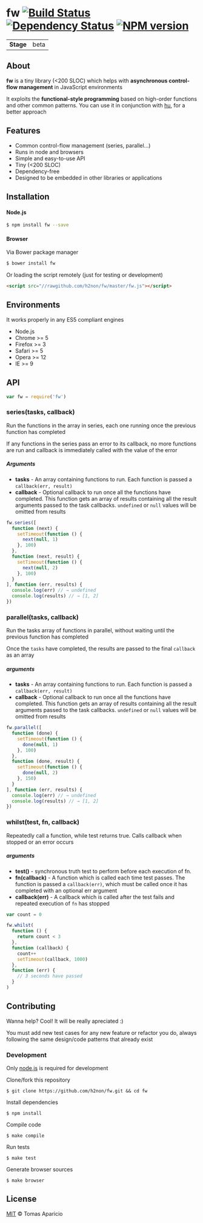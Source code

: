 # fw [![Build Status](https://travis-ci.org/h2non/fw.svg?branch=master)][travis] [![Dependency Status](https://gemnasium.com/h2non/fw.svg)][gemnasium] [![NPM version](https://badge.fury.io/js/fw.svg)][npm]

<table>
<tr>
<td><b>Stage</b></td><td>beta</td>
</tr>
</table>

## About

**fw** is a tiny library (<200 SLOC) which helps with **asynchronous
control-flow management** in JavaScript environments

It exploits the **functional-style programming** based on high-order functions and other common patterns.
You can use it in conjunction with [hu][hu], for a better approach

## Features

- Common control-flow management (series, parallel...)
- Runs in node and browsers
- Simple and easy-to-use API
- Tiny (<200 SLOC)
- Dependency-free
- Designed to be embedded in other libraries or applications

## Installation

#### Node.js

```bash
$ npm install fw --save
```

#### Browser

Via Bower package manager
```bash
$ bower install fw
```

Or loading the script remotely (just for testing or development)
```html
<script src="//rawgithub.com/h2non/fw/master/fw.js"></script>
```

## Environments

It works properly in any ES5 compliant engines

- Node.js
- Chrome >= 5
- Firefox >= 3
- Safari >= 5
- Opera >= 12
- IE >= 9

## API

```js
var fw = require('fw')
```

### series(tasks, callback)

Run the functions in the array in series, each one running
once the previous function has completed

If any functions in the series pass an error to its callback,
no more functions are run and callback is immediately
called with the value of the error

##### Arguments

- **tasks** - An array containing functions to run. Each function is passed a `callback(err, result)`
- **callback** - Optional callback to run once all the functions have completed.
This function gets an array of results containing all the result arguments passed
to the task callbacks. `undefined` or `null` values will be omitted from results

```js
fw.series([
  function (next) {
    setTimeout(function () {
      next(null, 1)
    }, 100)
  },
  function (next, result) {
    setTimeout(function () {
      next(null, 2)
    }, 100)
  }
], function (err, results) {
  console.log(err) // → undefined
  console.log(results) // → [1, 2]
})
```

### parallel(tasks, callback)

Run the tasks array of functions in parallel, without waiting until the previous function has completed

Once the `tasks` have completed, the results are passed to the final `callback` as an array

##### arguments

- **tasks** - An array containing functions to run. Each function is passed a `callback(err, result)`
- **callback** - Optional callback to run once all the functions have completed.
This function gets an array of results containing all the result arguments passed
to the task callbacks. `undefined` or `null` values will be omitted from results

```js
fw.parallel([
  function (done) {
    setTimeout(function () {
      done(null, 1)
    }, 100)
  },
  function (done, result) {
    setTimeout(function () {
      done(null, 2)
    }, 150)
  }
], function (err, results) {
  console.log(err) // → undefined
  console.log(results) // → [1, 2]
})
```

### whilst(test, fn, callback)

Repeatedly call a function, while test returns true.
Calls callback when stopped or an error occurs

##### arguments

- **test()** - synchronous truth test to perform before each execution of fn.
- **fn(callback)** - A function which is called each time test passes. The function is passed a `callback(err)`, which must be called once it has completed with an optional err argument
- **callback(err)** - A callback which is called after the test fails and repeated execution of `fn` has stopped

```js
var count = 0

fw.whilst(
  function () {
    return count < 3
  },
  function (callback) {
    count++
    setTimeout(callback, 1000)
  },
  function (err) {
    // 3 seconds have passed
  }
)
```

<!--
### map(arr, iterator, callback)

### each(arr, iterator, callback)

### eachSeries(arr, iterator, callback)
-->

## Contributing

Wanna help? Cool! It will be really apreciated :)

You must add new test cases for any new feature or refactor you do,
always following the same design/code patterns that already exist

### Development

Only [node.js](http://nodejs.org) is required for development

Clone/fork this repository
```
$ git clone https://github.com/h2non/fw.git && cd fw
```

Install dependencies
```
$ npm install
```

Compile code
```
$ make compile
```

Run tests
```
$ make test
```

Generate browser sources
```
$ make browser
```

## License

[MIT](http://opensource.org/licenses/MIT) © Tomas Aparicio

[travis]: http://travis-ci.org/h2non/fw
[npm]: http://npmjs.org/package/fw
[gemnasium]: https://gemnasium.com/h2non/fw
[hu]: https://github.com/h2non/hu
